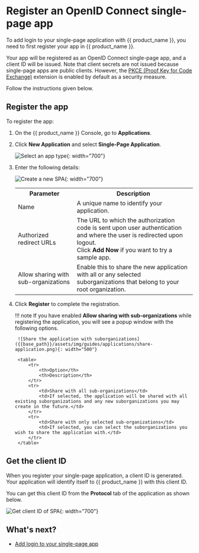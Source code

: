 # Register an OpenID Connect single-page app

To add login to your single-page application with {{ product_name }}, you need to first register your app in {{ product_name }}.

Your app will be registered as an OpenID Connect single-page app, and a client ID will be issued. Note that client secrets are not issued because single-page apps are public clients. However, the [PKCE (Proof Key for Code Exchange)]({{base_path}}/references/app-settings/oidc-settings-for-app.md#proof-key-for-code-exchangepkce) extension is enabled by default as a security measure.

Follow the instructions given below.

## Register the app

To register the app:

1. On the {{ product_name }} Console, go to **Applications**.

2. Click **New Application** and select **Single-Page Application**.

    ![Select an app type]({{base_path}}/assets/img/guides/applications/select-app-type.png){: width="700"}

3. Enter the following details:

    ![Create a new SPA]({{base_path}}/assets/img/guides/applications/create-new-spa.png){: width="700"}

    <table>
        <tr>
            <th>Parameter</th>
            <th>Description</th>
        </tr>
        <tr>
            <td>Name</td>
            <td>A unique name to identify your application.</td>
        </tr>
        <tr>
            <td>Authorized redirect URLs</td>
            <td>The URL to which the authorization code is sent upon user authentication and where the user is redirected upon logout. </br> Click <b>Add Now</b> if you want to try a sample app.</td>
        </tr>
        <tr>
            <td>Allow sharing with sub-organizations</td>
            <td>Enable this to share the new application with all or any selected suborganizations that belong to your root organization.</td>
        </tr>
    </table>

4. Click **Register** to complete the registration.

    !!! note
        If you have enabled **Allow sharing with sub-organizations** while registering the application, you will see a popup window with the following options.

        ![Share the application with suborganizations]({{base_path}}/assets/img/guides/applications/share-application.png){: width="500"}

        <table>
            <tr>
                <th>Option</th>
                <th>Description</th>
            </tr>
            <tr>
                <td>Share with all sub-organizations</td>
                <td>If selected, the application will be shared with all existing suborganizations and any new suborganizations you may create in the future.</td>
            </tr>
            <tr>
                <td>Share with only selected sub-organizations</td>
                <td>If selected, you can select the suborganizations you wish to share the application with.</td>
            </tr>
        </table>

## Get the client ID

When you register your single-page application, a client ID is generated. Your application will identify itself to {{ product_name }} with this client ID.

You can get this client ID from the **Protocol** tab of the application as shown below.

![Get client ID of SPA]({{base_path}}/assets/img/guides/applications/client-id.png){: width="700"}

## What's next?

- [Add login to your single-page app]({{base_path}}/guides/authentication/add-login-to-single-page-app/)